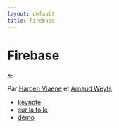 ```yaml
---
layout: default
title: Firebase
---
```


# Firebase

[←](../..)

Par [Haroen Viaene](https://haroen.me) et [Arnaud Weyts](https://weyts.xyz)

* [keynote](firebase.key)
* [sur la toile](presentation)
* [démo](https://haroen.me/firebase-chat-demo)
